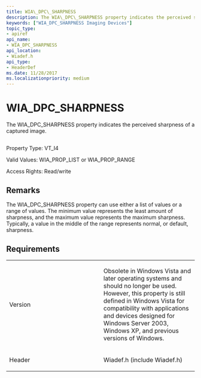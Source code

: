 ```yaml
---
title: WIA\_DPC\_SHARPNESS
description: The WIA\_DPC\_SHARPNESS property indicates the perceived sharpness of a captured image.
keywords: ["WIA_DPC_SHARPNESS Imaging Devices"]
topic_type:
- apiref
api_name:
- WIA_DPC_SHARPNESS
api_location:
- Wiadef.h
api_type:
- HeaderDef
ms.date: 11/28/2017
ms.localizationpriority: medium
---
```


# WIA\_DPC\_SHARPNESS


The WIA\_DPC\_SHARPNESS property indicates the perceived sharpness of a captured image.

## <span id="ddk_wia_dpc_sharpness_si"></span><span id="DDK_WIA_DPC_SHARPNESS_SI"></span>


Property Type: VT\_I4

Valid Values: WIA\_PROP\_LIST or WIA\_PROP\_RANGE

Access Rights: Read/write

Remarks
-------

The WIA\_DPC\_SHARPNESS property can use either a list of values or a range of values. The minimum value represents the least amount of sharpness, and the maximum value represents the maximum sharpness. Typically, a value in the middle of the range represents normal, or default, sharpness.

Requirements
------------

<table>
<colgroup>
<col width="50%" />
<col width="50%" />
</colgroup>
<tbody>
<tr class="odd">
<td><p>Version</p></td>
<td><p>Obsolete in Windows Vista and later operating systems and should no longer be used. However, this property is still defined in Windows Vista for compatibility with applications and devices designed for Windows Server 2003, Windows XP, and previous versions of Windows.</p></td>
</tr>
<tr class="even">
<td><p>Header</p></td>
<td>Wiadef.h (include Wiadef.h)</td>
</tr>
</tbody>
</table>

 

 





